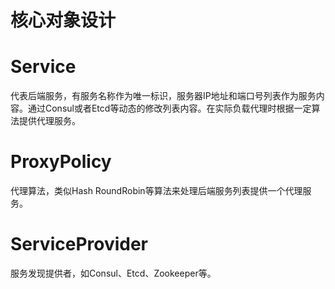 核心对象设计
===
# Service
代表后端服务，有服务名称作为唯一标识，服务器IP地址和端口号列表作为服务内容。通过Consul或者Etcd等动态的修改列表内容。在实际负载代理时根据一定算法提供代理服务。

# ProxyPolicy
代理算法，类似Hash RoundRobin等算法来处理后端服务列表提供一个代理服务。

# ServiceProvider
服务发现提供者，如Consul、Etcd、Zookeeper等。
